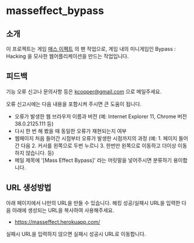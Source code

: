 masseffect_bypass
=================
## 소개
이 프로젝트는 게임 [매스 이펙트](http://masseffect.bioware.com/) 의 팬 작업으로, 게임 내의 미니게임인 Bypass : Hacking 을 모사한 웹어플리케이션을 만드는 작업입니다.

## 피드백
기능 오류 신고나 문의사항 등은 kcopper@gmail.com 으로 메일주세요. 

오류 신고시에는 다음 내용을 포함시켜 주시면 큰 도움이 됩니다.

 - 오류가 발생한 웹 브라우저 이름과 버전 (예: Internet Explorer 11, Chrome 버전 38.0.2125.111 등)
 - 다시 한 번 해 봤을 때 동일한 오류가 재현되는지 여부
 - 웹페이지 처음 들어간 시점부터 오류가 발생한 시점까지의 과정 (예: 1. 페이지 들어간 다음 2. 커서를 왼쪽으로 두번 누르니 3. 한번만 왼쪽으로 이동하고 더이상 이동하지 않습니다. 등)
 - 메일 제목에 '[Mass Effect Bypass]' 라는 머릿말을 넣어주시면 분류하기 용이합니다.

## URL 생성방법
아래 페이지에서 나만의 URL을 만들 수 있습니다. 해킹 성공/실패시 URL을 입력한 다음 아래에 생성되는 URL을 복사하여 사용해주세요.

* https://masseffect.herokuapp.com/

실패시 URL을 입력하지 않으면 실패시 성공시 URL로 이동합니다.